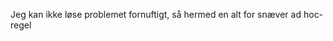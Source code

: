 












































































































































































































































































































































































































































































































Jeg kan ikke løse problemet fornuftigt, så hermed en alt for snæver ad hoc-regel































































































































































































































































































































































































































































































































































































































































































































































































































































































































































































































































































































































































































































































































































































































































































































































































































































































































































































































































































































































































































































































































































































































































































































































































































































































































































































































































































































































































































































































































































































































































































































































































































































































































































































































































































































































































































































































































































































































































































































































































































































































































































































































































































































































































































































































































































































































































































































































































































































































































































































































































































































































































































































































































































































































































































































































































































































































































































































































































































































































































































































































































































































































































































































































































































































































































































































































































































































































































































































































































































































































































































































































































































































































































































































































































































































































































































































































































































































































































































































































































































































































































































































































































































